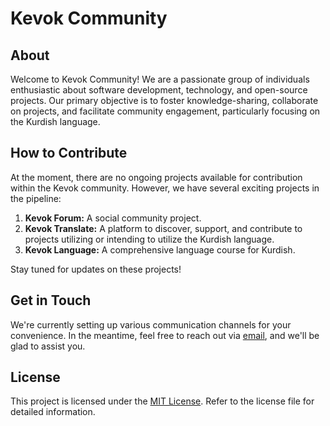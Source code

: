 # Kevok Community

## About

Welcome to Kevok Community! We are a passionate group of individuals enthusiastic about software development, technology, and open-source projects. Our primary objective is to foster knowledge-sharing, collaborate on projects, and facilitate community engagement, particularly focusing on the Kurdish language.

## How to Contribute

At the moment, there are no ongoing projects available for contribution within the Kevok community. However, we have several exciting projects in the pipeline:

1. **Kevok Forum:** A social community project.
2. **Kevok Translate:** A platform to discover, support, and contribute to projects utilizing or intending to utilize the Kurdish language.
3. **Kevok Language:** A comprehensive language course for Kurdish.

Stay tuned for updates on these projects!

## Get in Touch

We're currently setting up various communication channels for your convenience. In the meantime, feel free to reach out via [email](mailto:tahacicek@proton.me), and we'll be glad to assist you.

## License

This project is licensed under the [MIT License](LICENSE). Refer to the license file for detailed information.

